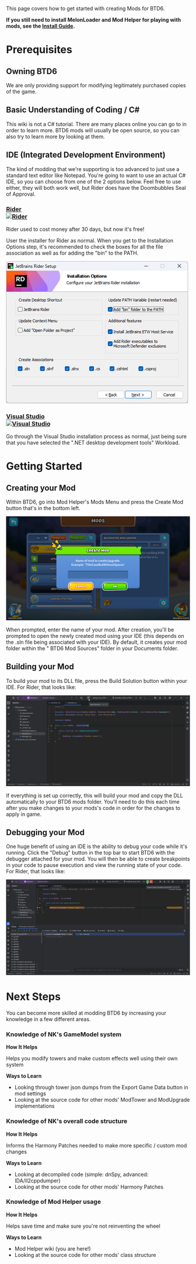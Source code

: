 This page covers how to get started with creating Mods for BTD6.

**If you still need to install MelonLoader and Mod Helper for playing with mods, see
the [Install Guide](/wiki/Install-Guide).**

# Prerequisites

## Owning BTD6

We are only providing support for modifying legitimately purchased copies of the game.

## Basic Understanding of Coding / C#

This wiki is not a C# tutorial.
There are many places online you can go to in order to learn more.
BTD6 mods will usually be open source, so you can also try to learn more by looking at them.

## IDE (Integrated Development Environment)

The kind of modding that we're supporting is too advanced to just use a standard text editor like Notepad.
You're going to want to use an actual C# IDE, so you can choose from one of the 2 options below.
Feel free to use either, they will both work well, but Rider does have the Doombubbles Seal of Approval.

### [Rider <br/> <img alt="Rider" width=500 src="https://blog.jetbrains.com/wp-content/uploads/2024/10/DSGN-20567_New_licensing_Social_Share_Blog_1280x720-2.png">](https://www.jetbrains.com/rider/download)

Rider used to cost money after 30 days, but now it's free!

User the installer for Rider as normal. When you get to the Installation Options step, it's recommended to check the
boxes for all the file association as well as for adding the "bin" to the PATH.

![Rider Install](images/rider-install.png)

### [Visual Studio <br/> <img alt="Visual Studio" width=500 src="https://devblogs.microsoft.com/visualstudio/wp-content/uploads/sites/4/2021/11/VSFeatureImage.png">](https://visualstudio.microsoft.com/vs/community/)

Go through the Visual Studio installation process as normal, just being sure that you have selected the ".NET desktop
development tools" Workload.

# Getting Started

## Creating your Mod

Within BTD6, go into Mod Helper's Mods Menu and press the Create Mod button that's in the bottom left.

![Create Mod](images/create-mod.png)

When prompted, enter the name of your mod. After creation, you'll be prompted to open the newly created mod using your
IDE (this depends on the .sln file being associated with your IDE). By default, it creates your mod folder within the "
BTD6 Mod Sources" folder in your Documents folder.

## Building your Mod

To build your mod to its DLL file, press the Build Solution button within your IDE. For Rider, that looks like:

![Rider Build](images/rider-build.png)

If everything is set up correctly, this will build your mod and copy the DLL automatically to your BTD6 mods folder.
You'll need to do this each time after you make changes to your mods's code in order for the changes to apply in game.

## Debugging your Mod

One huge benefit of using an IDE is the ability to debug your code while it's running. Click the "Debug" button in the
top bar to start BTD6 with the debugger attached for your mod. You will then be able to create breakpoints in your code
to pause execution and view the running state of your code. For Rider, that looks like:

![Rider Debug](images/rider-debug2.png)

# Next Steps

You can become more skilled at modding BTD6 by increasing your knowledge in a few different areas.

### Knowledge of NK's GameModel system

**How It Helps**

Helps you modify towers and make custom effects well using their own system

**Ways to Learn**

- Looking through tower json dumps from the Export Game Data button in mod settings
- Looking at the source code for other mods' ModTower and ModUpgrade implementations

### Knowledge of NK's overall code structure

**How It Helps**

Informs the Harmony Patches needed to make more specific / custom mod changes

**Ways to Learn**

- Looking at decompiled code (simple: dnSpy, advanced: IDA/Il2cppdumper)
- Looking at the source code for other mods' Harmony Patches

### Knowledge of Mod Helper usage

**How It Helps**

Helps save time and make sure you're not reinventing the wheel

**Ways to Learn**

- Mod Helper wiki (you are here!)
- Looking at the source code for other mods' class structure